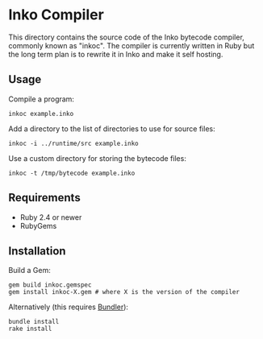 # Inko Compiler

This directory contains the source code of the Inko bytecode compiler, commonly
known as "inkoc". The compiler is currently written in Ruby but the long term
plan is to rewrite it in Inko and make it self hosting.

## Usage

Compile a program:

    inkoc example.inko

Add a directory to the list of directories to use for source files:

    inkoc -i ../runtime/src example.inko

Use a custom directory for storing the bytecode files:

    inkoc -t /tmp/bytecode example.inko

## Requirements

* Ruby 2.4 or newer
* RubyGems

## Installation

Build a Gem:

    gem build inkoc.gemspec
    gem install inkoc-X.gem # where X is the version of the compiler

Alternatively (this requires [Bundler](https://bundler.io/)):

    bundle install
    rake install
